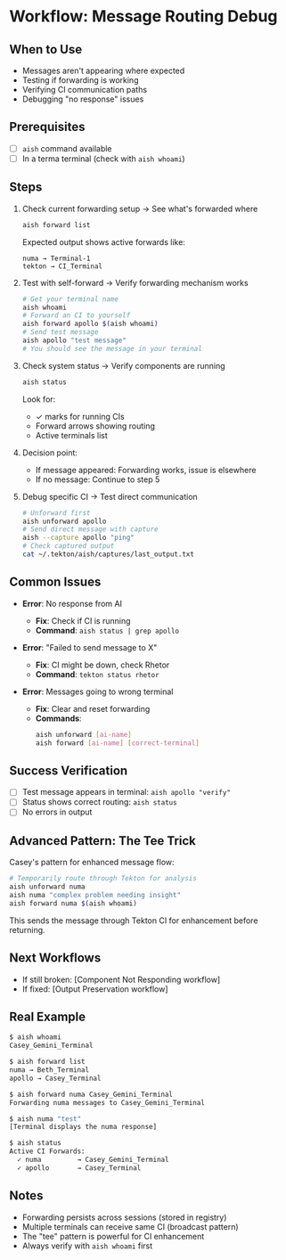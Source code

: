 # Workflow: Message Routing Debug

## When to Use
- Messages aren't appearing where expected
- Testing if forwarding is working
- Verifying CI communication paths
- Debugging "no response" issues

## Prerequisites
- [ ] `aish` command available
- [ ] In a terma terminal (check with `aish whoami`)

## Steps

1. Check current forwarding setup → See what's forwarded where
   ```bash
   aish forward list
   ```
   Expected output shows active forwards like:
   ```
   numa → Terminal-1
   tekton → CI_Terminal
   ```

2. Test with self-forward → Verify forwarding mechanism works
   ```bash
   # Get your terminal name
   aish whoami
   # Forward an CI to yourself  
   aish forward apollo $(aish whoami)
   # Send test message
   aish apollo "test message"
   # You should see the message in your terminal
   ```

3. Check system status → Verify components are running
   ```bash
   aish status
   ```
   Look for:
   - ✓ marks for running CIs
   - Forward arrows showing routing
   - Active terminals list

4. Decision point:
   - If message appeared: Forwarding works, issue is elsewhere
   - If no message: Continue to step 5
   
5. Debug specific CI → Test direct communication
   ```bash
   # Unforward first
   aish unforward apollo
   # Send direct message with capture
   aish --capture apollo "ping"
   # Check captured output
   cat ~/.tekton/aish/captures/last_output.txt
   ```

## Common Issues

- **Error**: No response from AI
  - **Fix**: Check if CI is running
  - **Command**: `aish status | grep apollo`
  
- **Error**: "Failed to send message to X"
  - **Fix**: CI might be down, check Rhetor
  - **Command**: `tekton status rhetor`

- **Error**: Messages going to wrong terminal
  - **Fix**: Clear and reset forwarding
  - **Commands**: 
    ```bash
    aish unforward [ai-name]
    aish forward [ai-name] [correct-terminal]
    ```

## Success Verification
- [ ] Test message appears in terminal: `aish apollo "verify"`
- [ ] Status shows correct routing: `aish status`
- [ ] No errors in output

## Advanced Pattern: The Tee Trick
Casey's pattern for enhanced message flow:
```bash
# Temporarily route through Tekton for analysis
aish unforward numa
aish numa "complex problem needing insight"
aish forward numa $(aish whoami)
```
This sends the message through Tekton CI for enhancement before returning.

## Next Workflows
- If still broken: [Component Not Responding workflow]
- If fixed: [Output Preservation workflow]

## Real Example
```bash
$ aish whoami
Casey_Gemini_Terminal

$ aish forward list
numa → Beth_Terminal
apollo → Casey_Terminal

$ aish forward numa Casey_Gemini_Terminal
Forwarding numa messages to Casey_Gemini_Terminal

$ aish numa "test"
[Terminal displays the numa response]

$ aish status
Active CI Forwards:
  ✓ numa         → Casey_Gemini_Terminal
  ✓ apollo       → Casey_Terminal
```

## Notes
- Forwarding persists across sessions (stored in registry)
- Multiple terminals can receive same CI (broadcast pattern)
- The "tee" pattern is powerful for CI enhancement
- Always verify with `aish whoami` first